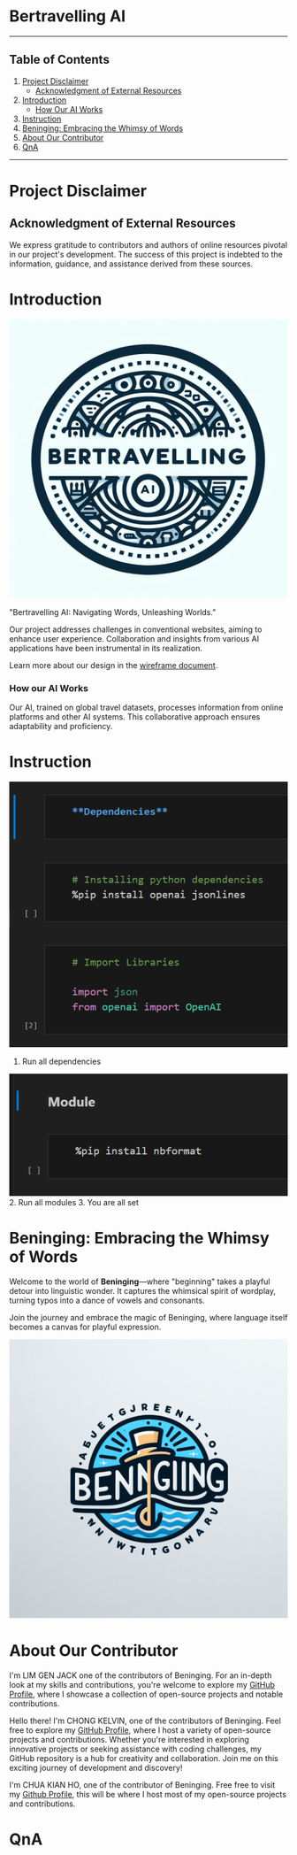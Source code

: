 # Bertravelling AI

- - -

## Table of Contents

1. [Project Disclaimer](#project-disclaimer)
   - [Acknowledgment of External Resources](#acknowledgment-of-external-resources)
2. [Introduction](#introduction)
   - [How Our AI Works](#how-our-ai-works)
3. [Instruction](#instruction)
4. [Beninging: Embracing the Whimsy of Words](#beninging-embracing-the-whimsy-of-words)
5. [About Our Contributor](#about-our-contributor)
6. [QnA](#qna)

- - -



# Project Disclaimer

## Acknowledgment of External Resources

We express gratitude to contributors and authors of online resources pivotal in our project's development. The success of this project is indebted to the information, guidance, and assistance derived from these sources.

# Introduction
![bertravelling Logo](.media/bertravelling_logo.jpg)

"Bertravelling AI: Navigating Words, Unleashing Worlds."

Our project addresses challenges in conventional websites, aiming to enhance user experience. Collaboration and insights from various AI applications have been instrumental in its realization.

Learn more about our design in the [wireframe document](.media/Bertravelling%20AI.pdf).


### How our AI Works

Our AI, trained on global travel datasets, processes information from online platforms and other AI systems. This collaborative approach ensures adaptability and proficiency.

# Instruction
![Dependency Install](.media/Dependency_install.png)
<br>
1. Run all dependencies

![Module Install](.media/module_install.png)
<br>
2. Run all modules
3. You are all set

# Beninging: Embracing the Whimsy of Words

Welcome to the world of **Beninging**—where "beginning" takes a playful detour into linguistic wonder. It captures the whimsical spirit of wordplay, turning typos into a dance of vowels and consonants.

Join the journey and embrace the magic of Beninging, where language itself becomes a canvas for playful expression.

![Beninging Illustration](.media/beninging_illustration.jpg)


# About Our Contributor
I'm LIM GEN JACK one of the contributors of Beninging. For an in-depth look at my skills and contributions, you're welcome to explore my [GitHub Profile](https://github.com/Jack-1118), where I showcase a collection of open-source projects and notable contributions.

Hello there! I'm CHONG KELVIN, one of the contributors of Beninging. Feel free to explore my [GitHub Profile](https://github.com/kelocker), where I host a variety of open-source projects and contributions. Whether you're interested in exploring innovative projects or seeking assistance with coding challenges, my GitHub repository is a hub for creativity and collaboration. Join me on this exciting journey of development and discovery!

I'm CHUA KIAN HO, one of the contributor of Beninging. Free free to visit my [Github Profile](https://github.com/awawot), this will be where I host most of my open-source projects and contributions.

# QnA